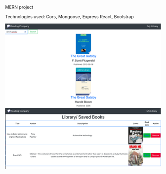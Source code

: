 MERN project

Technologies used:
Cors, Mongoose, Express
React, Bootstrap

![](images/reading_home.png)
![](images/reading_library.png)